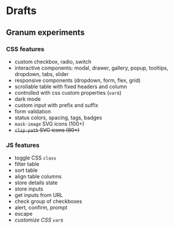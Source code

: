 # Drafts

## Granum experiments

### CSS features

- custom checkbox, radio, switch
- interactive components: modal, drawer, gallery, popup, tooltips, dropdown, tabs, slider
- responsive components (dropdown, form, flex, grid)
- scrollable table with fixed headers and column
- controlled with css custom properties (`var`s)
- dark mode
- custom input with prefix and suffix
- form validation
- status colors, spacing, tags, badges
- `mask-image` SVG icons (100+)
- <del>`clip-path` SVG icons (80+)</del>

### JS features

- toggle CSS `class`
- filter table
- sort table
- align table columns
- store details state
- store inputs
- get inputs from URL
- check group of checkboxes
- alert, confirm, prompt
- escape
- _customize CSS `var`s_